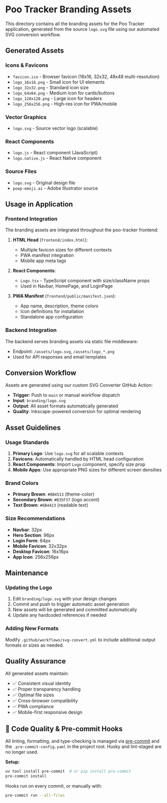 # Poo Tracker Branding Assets

This directory contains all the branding assets for the Poo Tracker application, generated from the source `logo.svg` file using our automated SVG conversion workflow.

## Generated Assets

### Icons & Favicons

- `favicon.ico` - Browser favicon (16x16, 32x32, 48x48 multi-resolution)
- `logo_16x16.png` - Small icon for UI elements
- `logo_32x32.png` - Standard icon size
- `logo_64x64.png` - Medium icon for cards/buttons
- `logo_128x128.png` - Large icon for headers
- `logo_256x256.png` - High-res icon for PWA/mobile

### Vector Graphics

- `logo.svg` - Source vector logo (scalable)

### React Components

- `logo.js` - React component (JavaScript)
- `logo.native.js` - React Native component

### Source Files

- `logo.svg` - Original design file
- `poop-emoji.ai` - Adobe Illustrator source

## Usage in Application

### Frontend Integration

The branding assets are integrated throughout the poo-tracker frontend:

1. **HTML Head** (`frontend/index.html`):

   - Multiple favicon sizes for different contexts
   - PWA manifest integration
   - Mobile app meta tags

2. **React Components**:

   - `Logo.tsx` - TypeScript component with size/className props
   - Used in Navbar, HomePage, and LoginPage

3. **PWA Manifest** (`frontend/public/manifest.json`):
   - App name, description, theme colors
   - Icon definitions for installation
   - Standalone app configuration

### Backend Integration

The backend serves branding assets via static file middleware:

- Endpoint: `/assets/logo.svg`, `/assets/logo_*.png`
- Used for API responses and email templates

## Conversion Workflow

Assets are generated using our custom SVG Converter GitHub Action:

- **Trigger**: Push to `main` or manual workflow dispatch
- **Input**: `branding/logo.svg`
- **Output**: All asset formats automatically generated
- **Quality**: Inkscape-powered conversion for optimal rendering

## Asset Guidelines

### Usage Standards

1. **Primary Logo**: Use `logo.svg` for all scalable contexts
2. **Favicons**: Automatically handled by HTML head configuration
3. **React Components**: Import `Logo` component, specify size prop
4. **Mobile Apps**: Use appropriate PNG sizes for different screen densities

### Brand Colors

- **Primary Brown**: `#8B4513` (theme-color)
- **Secondary Brown**: `#B35F37` (logo accent)
- **Text Brown**: `#6B4423` (readable text)

### Size Recommendations

- **Navbar**: 32px
- **Hero Section**: 96px
- **Login Form**: 64px
- **Mobile Favicon**: 32x32px
- **Desktop Favicon**: 16x16px
- **App Icon**: 256x256px

## Maintenance

### Updating the Logo

1. Edit `branding/logo.svg` with your design changes
2. Commit and push to trigger automatic asset generation
3. New assets will be generated and committed automatically
4. Update any hardcoded references if needed

### Adding New Formats

Modify `.github/workflows/svg-convert.yml` to include additional output formats or sizes as needed.

## Quality Assurance

All generated assets maintain:

- ✅ Consistent visual identity
- ✅ Proper transparency handling
- ✅ Optimal file sizes
- ✅ Cross-browser compatibility
- ✅ PWA compliance
- ✅ Mobile-first responsive design

## 🧹 Code Quality & Pre-commit Hooks

All linting, formatting, and type-checking is managed via [pre-commit](https://pre-commit.com) and the `.pre-commit-config.yaml` in the project root. Husky and lint-staged are no longer used.

**Setup:**

```bash
uv tool install pre-commit  # or pip install pre-commit
pre-commit install
```

Hooks run on every commit, or manually with:

```bash
pre-commit run --all-files
```
